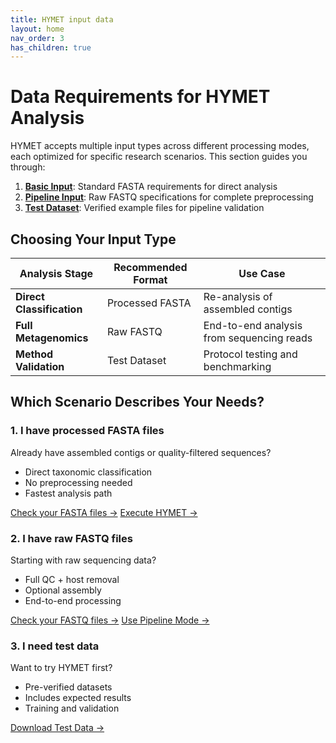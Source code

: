 ```yaml
---
title: HYMET input data
layout: home
nav_order: 3
has_children: true
---
```


# Data Requirements for HYMET Analysis  

HYMET accepts multiple input types across different processing modes, each optimized for specific research scenarios. This section guides you through:  

1. **[Basic Input](https://inesbmartins02.github.io/hymet-docs/basicinput.html)**: Standard FASTA requirements for direct analysis  
2. **[Pipeline Input](https://inesbmartins02.github.io/hymet-docs/pipelineinput.html)**: Raw FASTQ specifications for complete preprocessing  
3. **[Test Dataset](https://inesbmartins02.github.io/hymet-docs/testdataset.html)**: Verified example files for pipeline validation  

## Choosing Your Input Type  

| Analysis Stage          | Recommended Format | Use Case |  
|-------------------------|--------------------|----------|  
| **Direct Classification** | Processed FASTA    | Re-analysis of assembled contigs |  
| **Full Metagenomics**    | Raw FASTQ          | End-to-end analysis from sequencing reads |  
| **Method Validation**    | Test Dataset       | Protocol testing and benchmarking |  


## Which Scenario Describes Your Needs?  

<div class="input-options">
  <div class="option-card">
    <h3>1. I have processed FASTA files</h3>
    <p>Already have assembled contigs or quality-filtered sequences?</p>
    <ul>
      <li>Direct taxonomic classification</li>
      <li>No preprocessing needed</li>
      <li>Fastest analysis path</li>
    </ul>
    <a href="https://inesbmartins02.github.io/hymet-docs/basicinput.html" class="btn btn-purple">Check your FASTA files →</a>
    <a href="https://inesbmartins02.github.io/hymet-docs/hymetsimple.html" class="btn btn-purple">Execute HYMET →</a>
  </div>

  <div class="option-card">
    <h3>2. I have raw FASTQ files</h3>
    <p>Starting with raw sequencing data?</p>
    <ul>
      <li>Full QC + host removal</li>
      <li>Optional assembly</li>
      <li>End-to-end processing</li>
    </ul>
    <a href="https://inesbmartins02.github.io/hymet-docs/pipelineinput.html" class="btn btn-purple">Check your FASTQ files →</a>
    <a href="https://inesbmartins02.github.io/hymet-docs/integratedpipeline.html" class="btn btn-purple">Use Pipeline Mode →</a>
  </div>

  <div class="option-card">
    <h3>3. I need test data</h3>
    <p>Want to try HYMET first?</p>
    <ul>
      <li>Pre-verified datasets</li>
      <li>Includes expected results</li>
      <li>Training and validation</li>
    </ul>
    <a href="https://inesbmartins02.github.io/hymet-docs/testdataset.html" class="btn btn-green">Download Test Data →</a>
  </div>
</div>

<!-- 
[Proceed to Basic Requirements →](https://inesbmartins02.github.io/hymet-docs/basicinput.html){: .btn .btn-purple }  
[Download Test Data →](https://inesbmartins02.github.io/hymet-docs/testdataset.html){: .btn .btn-blue }   -->
